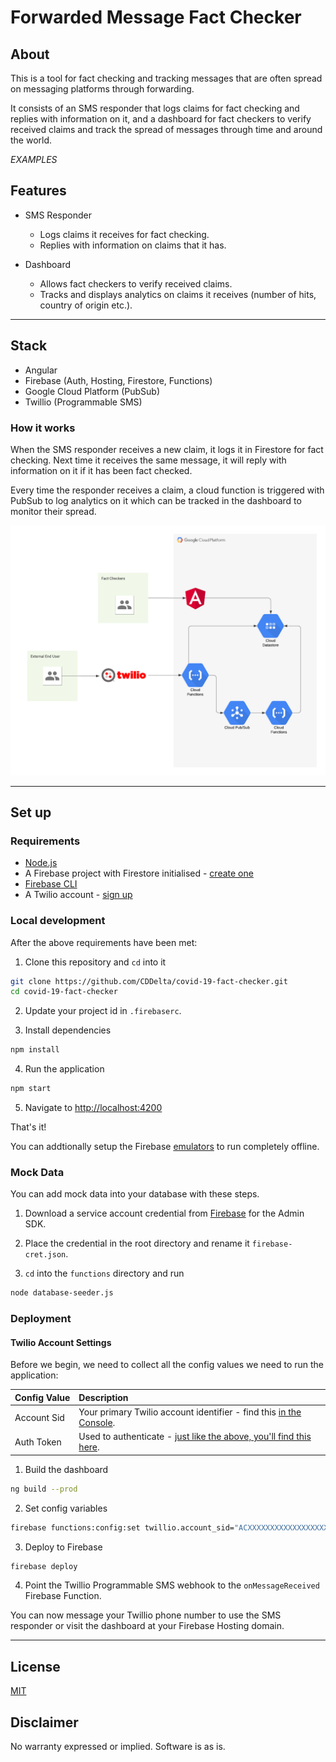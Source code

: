 # Forwarded Message Fact Checker

## About

This is a tool for fact checking and tracking messages that are often spread on messaging platforms through forwarding.

It consists of an SMS responder that logs claims for fact checking and replies with information on it, and a dashboard for fact checkers to verify received claims and track the spread of messages through time and around the world.

_EXAMPLES_

## Features

- SMS Responder

  - Logs claims it receives for fact checking.
  - Replies with information on claims that it has.

- Dashboard
  - Allows fact checkers to verify received claims.
  - Tracks and displays analytics on claims it receives (number of hits, country of origin etc.).

---

## Stack

- Angular
- Firebase (Auth, Hosting, Firestore, Functions)
- Google Cloud Platform (PubSub)
- Twillio (Programmable SMS)

### How it works

When the SMS responder receives a new claim, it logs it in Firestore for fact checking. Next time it receives the same message, it will reply with information on it if it has been fact checked.

Every time the responder receives a claim, a cloud function is triggered with PubSub to log analytics on it which can be tracked in the dashboard to monitor their spread.

![architecture diagram](./docs/assets/architecture_diagram.png)

---

## Set up

### Requirements

- [Node.js](https://nodejs.org/)
- A Firebase project with Firestore initialised - [create one](console.firebase.google.com/)
- [Firebase CLI](https://firebase.google.com/docs/cli?hl=vi)
- A Twilio account - [sign up](https://www.twilio.com/try-twilio)

### Local development

After the above requirements have been met:

1. Clone this repository and `cd` into it

```bash
git clone https://github.com/CDDelta/covid-19-fact-checker.git
cd covid-19-fact-checker
```

2. Update your project id in `.firebaserc`.

3. Install dependencies

```bash
npm install
```

4. Run the application

```bash
npm start
```

5. Navigate to [http://localhost:4200](http://localhost:4200)

That's it!

You can addtionally setup the Firebase [emulators](https://firebase.google.com/docs/rules/emulator-setup) to run completely offline.

### Mock Data

You can add mock data into your database with these steps.

1. Download a service account credential from [Firebase](https://console.firebase.google.com) for the Admin SDK.

2. Place the credential in the root directory and rename it `firebase-cret.json`.

3. `cd` into the `functions` directory and run
```bash
node database-seeder.js
```

### Deployment

#### Twilio Account Settings

Before we begin, we need to collect
all the config values we need to run the application:

| Config&nbsp;Value | Description                                                                                          |
| :---------------- | :--------------------------------------------------------------------------------------------------- |
| Account&nbsp;Sid  | Your primary Twilio account identifier - find this [in the Console](https://www.twilio.com/console). |
| Auth&nbsp;Token   | Used to authenticate - [just like the above, you'll find this here](https://www.twilio.com/console). |

1. Build the dashboard

```bash
ng build --prod
```

2. Set config variables

```bash
firebase functions:config:set twillio.account_sid="ACXXXXXXXXXXXXXXXXXXXXXXXXXXXXXXXX" twillio.auth_token="your_auth_token"
```

3. Deploy to Firebase

```bash
firebase deploy
```

4. Point the Twillio Programmable SMS webhook to the `onMessageReceived` Firebase Function.

You can now message your Twillio phone number to use the SMS responder or visit the dashboard at your Firebase Hosting domain.

---

## License

[MIT](http://www.opensource.org/licenses/mit-license.html)

## Disclaimer

No warranty expressed or implied. Software is as is.
